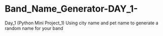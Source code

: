 # Band_Name_Generator-DAY_1-

Day_1 (Python Mini Project_1)
Using city name and pet name to generate a random name for your band

